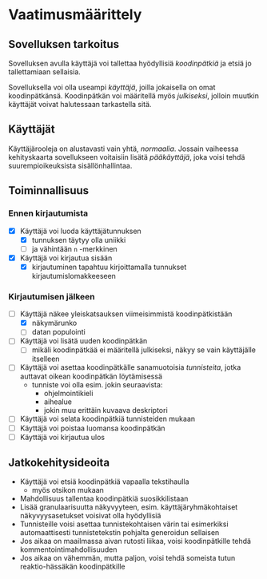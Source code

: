 # Vaatimusmäärittely

## Sovelluksen tarkoitus

Sovelluksen avulla käyttäjä voi tallettaa hyödyllisiä *koodinpätkiä* ja
etsiä jo tallettamiaan sellaisia.

Sovelluksella voi olla useampi *käyttäjä*, joilla jokaisella on omat
koodinpätkänsä. Koodinpätkän voi määritellä myös *julkiseksi*, jolloin
muutkin käyttäjät voivat halutessaan tarkastella sitä.

## Käyttäjät

Käyttäjärooleja on alustavasti vain yhtä, *normaalia*. Jossain vaiheessa
kehityskaarta sovellukseen voitaisiin lisätä *pääkäyttäjä*, joka voisi tehdä
suurempioikeuksista sisällönhallintaa.

## Toiminnallisuus

### Ennen kirjautumista

- [x] Käyttäjä voi luoda käyttäjätunnuksen
	- [x] tunnuksen täytyy olla uniikki
	- [ ] ja vähintään `n` -merkkinen
- [x] Käyttäjä voi kirjautua sisään
	- [x] kirjautuminen tapahtuu kirjoittamalla tunnukset
	  kirjautumislomakkeeseen

### Kirjautumisen jälkeen

- [ ] Käyttäjä näkee yleiskatsauksen viimeisimmistä koodinpätkistään
	- [x] näkymärunko
	- [ ] datan populointi
- [ ] Käyttäjä voi lisätä uuden koodinpätkän
	- [ ] mikäli koodinpätkää ei määritellä julkiseksi, näkyy se vain
	  käyttäjälle itselleen
- [ ] Käyttäjä voi asettaa koodinpätkälle sanamuotoisia *tunnisteita*, jotka
  auttavat oikean koodinpätkän löytämisessä
	- tunniste voi olla esim. jokin seuraavista:
		- ohjelmointikieli
		- aihealue
		- jokin muu erittäin kuvaava deskriptori
- [ ] Käyttäjä voi selata koodinpätkiä tunnisteiden mukaan
- [ ] Käyttäjä voi poistaa luomansa koodinpätkän
- [ ] Käyttäjä voi kirjautua ulos

## Jatkokehitysideoita

- Käyttäjä voi etsiä koodinpätkiä vapaalla tekstihaulla
	- myös otsikon mukaan
- Mahdollisuus tallentaa koodinpätkiä suosikkilistaan
- Lisää granulaarisuutta näkyvyyteen, esim. käyttäjäryhmäkohtaiset
  näkyvyysasetukset voisivat olla hyödyllisiä
- Tunnisteille voisi asettaa tunnistekohtaisen värin tai esimerkiksi
  automaattisesti tunnistetekstin pohjalta generoidun sellaisen
- Jos aikaa on maailmassa aivan rutosti liikaa, voisi koodinpätkille tehdä
  kommentointimahdollisuuden
- Jos aikaa on vähemmän, mutta paljon, voisi tehdä someista tutun
  reaktio-hässäkän koodinpätkille

